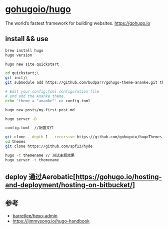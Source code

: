 # [gohugoio/hugo](https://github.com/gohugoio/hugo)

The world’s fastest framework for building websites. https://gohugo.io

## install && use

```sh
brew install hugo
hugo version

hugo new site quickstart

cd quickstart;\
git init;\
git submodule add https://github.com/budparr/gohugo-theme-ananke.git themes/ananke;\

# Edit your config.toml configuration file
# and add the Ananke theme.
echo 'theme = "ananke"' >> config.toml

hugo new posts/my-first-post.md

hugo server -D

config.toml  //配置文件

git clone --depth 1 --recursive https://github.com/gohugoio/hugoThemes.git themes // 获取所有主题，避免这样操作，没意义
cd themes
git clone https://github.com/spf13/hyde

hugo -t themename // 测试主题效果
hugo server -t themename
```

## deploy 通过Aerobatic[<https://gohugo.io/hosting-and-deployment/hosting-on-bitbucket/>]

## 参考

* [barretlee/hexo-admin](https://github.com/barretlee/hexo-admin)
* https://jimmysong.io/hugo-handbook
